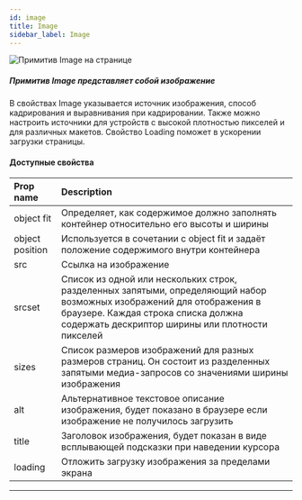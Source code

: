 ```yaml
---
id: image
title: Image
sidebar_label: Image
---
```


![Примитив Image на странице](https://test-upl.quarkly.io/607d3473b99fb9001fcbcc16/images/docs-new-workarea-components-primitives-image.png?v=2021-05-16T08:08:44.744Z)

##### Примитив Image представляет собой изображение

В свойствах Image указывается источник изображения, способ кадрирования и выравнивания при кадрировании. Также можно настроить источники для устройств с высокой плотностью пикселей и для различных макетов. Свойство Loading поможет в ускорении загрузки страницы.

#### Доступные свойства

| Prop name       | Description                                                                                                                                                                                                     |
| :-------------- | :-------------------------------------------------------------------------------------------------------------------------------------------------------------------------------------------------------------- |
| object fit      | Определяет, как содержимое должно заполнять контейнер относительно его высоты и ширины                                                                                                                          |
| object position | Используется в сочетании с object fit и задаёт положение содержимого внутри контейнера                                                                                                                          |
| src             | Ссылка на изображение                                                                                                                                                                                           |
| srcset          | Список из одной или нескольких строк, разделенных запятыми, определяющий набор возможных изображений для отображения в браузере. Каждая строка списка должна содержать дескриптор ширины или плотности пикселей |
| sizes           | Список размеров изображений для разных размеров страниц. Он состоит из разделенных запятыми медиа-запросов со значениями ширины изображения                                                                     |
| alt             | Альтернативное текстовое описание изображения, будет показано в браузере если изображение не получилось загрузить                                                                                               |
| title           | Заголовок изображения, будет показан в виде всплывающей подсказки при наведении курсора                                                                                                                         |
| loading         | Отложить загрузку изображения за пределами экрана                                                                                                                                                               |

---

